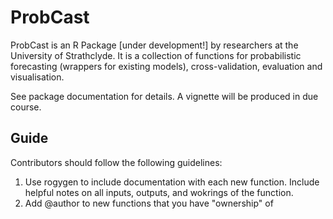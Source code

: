 # ProbCast
ProbCast is an R Package [under development!] by researchers at the University of Strathclyde. It is a collection of functions for probabilistic forecasting (wrappers for existing models), cross-validation, evaluation and visualisation.

See package documentation for details. A vignette will be produced in due course.

## Guide
Contributors should follow the following guidelines:
1. Use rogygen to include documentation with each new function. Include helpful notes on all inputs, outputs, and wokrings of the function.
2. Add @author to new functions that you have "ownership" of

